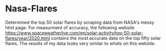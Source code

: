 # Nasa-Flares
Determined the top 50 solar flares by scraping data from NASA's messy html page. For measurment of accuracy, the following website
https://www.spaceweatherlive.com/en/solar-activity/top-50-solar-flares/year/2020.html contains the most accurate data on the top fifty solar flares. The results of my data looks very similar to whats on this website. 


